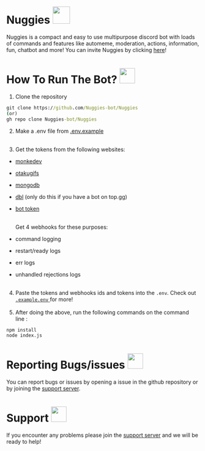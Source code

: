 # Nuggies <img src = "https://cdn.discordapp.com/emojis/784276668168273921.png?v=1" width = "45">
Nuggies is a compact and easy to use multipurpose discord bot with loads of commands and features like automeme, moderation, actions, information, fun, chatbot and more!
You can invite Nuggies by clicking [here](https://top.gg/bot/779741162465525790/invite)!


# How To Run The Bot? <img src = "https://cdn.discordapp.com/emojis/835527258957152287.png?v=1" width = "40">

1. Clone the repository
```cmd
git clone https://github.com/Nuggies-bot/Nuggies
(or)
gh repo clone Nuggies-bot/Nuggies
```
2. Make a .env file from <a href = "https://github.com/Nuggies-bot/Nuggies/blob/main/.env.example">.env.example </a> <br><br>

3. Get the tokens from the following websites: <br>
- [monkedev](https://monkedev.com/api)<br>
- [otakugifs](https://otakugifs.xyz)<br>
- [mongodb](https://www.mongodb.com/)<br>
- [dbl](https://top.gg) (only do this if you have a bot on top.gg)<br>
- [bot token](https://discord.com/developers/applications) <br><br>

  Get 4 webhooks for these purposes: <br>
- command logging <br>
- restart/ready logs <br>
- err logs <br>
- unhandled rejections logs <br><br>

4. Paste the tokens and webhooks ids and tokens into the `.env`. Check out <a href = "https://github.com/Nuggies-bot/Nuggies/blob/main/.env.example"> `.example.env` </a> for more! <br><br>
5. After doing the above, run the following commands on the command line :
```cmd
npm install
node index.js
```


# Reporting Bugs/issues <img src = "https://cdn.discordapp.com/emojis/785064792775720980.png?v=1" width = "40">


You can report bugs or issues by opening a issue in the github repository or by joining the [support server](https://discord.gg/AUHYW4J6GT).


# Support <img src = "https://cdn.discordapp.com/emojis/785065330526912563.png?v=1" width = 40>


If you encounter any problems please join the [support server](https://discord.gg/AUHYW4J6GT) and we will be ready to help!
